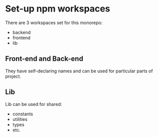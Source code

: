 # Set-up npm workspaces

There are 3 workspaces set for this monorepo:
- backend
- frontend
- lib

## Front-end and Back-end

They have self-declaring names and can be used for particular parts of project.

## Lib

Lib can be used for shared:
- constants
- utilities
- types
- etc.
